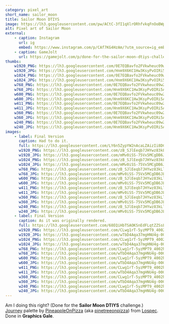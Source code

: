 ```yaml
---
category: pixel_art
short_name: sailor_moon
title: Sailor Moon DTIYS
image: https://lh3.googleusercontent.com/pw/ACtC-3fI1qXlrORhfvkqFnOoBWpEV-4aL0QS2nHpJccrDV_qQ37so2FBoElefmPi7FPSgU7sLiZk6KmTWJQ5kT-qgbMcWg5Wv88GoyZKeI6_Gf2R2vszmzXjWkwBowxleg2O00YdXhuMdYZ9pXrWQDG0hmfA=w1200-h630-no?authuser=0
alt: Pixel art of Sailor Moon
external:
    - caption: Instagram
      url: ig
      embed: https://www.instagram.com/p/CAf7KG4HzAm/?utm_source=ig_embed&amp;utm_campaign=loading
    - caption: GameJolt
      url: https://gamejolt.com/p/done-for-the-sailor-moon-dtiys-challenge-back-in-may-journey-pa-mxcdmkrw
thumbs:
    w1920_PNG: https://lh3.googleusercontent.com/0E7EQBavfo2FVkwheuc09wZbUae57FRhaaHn3-C1TSyQUXmFhTJtAhEp1WAzm7iPPLohhDQETJ6EJ1_RXMOOhUuLszmjshsY56DRFVZViGzmhm7JjXGHtGxBPdcsFOji9G8oVoyu0g=w355
    w1920_JPG: https://lh3.googleusercontent.com/Hnm9X6KC1Hw3KsyPvOIRi5AAAQEifWTUOidBSFvnY1vCUCtr6Q1GvjXcOXQHOr22yubmUxv0O2tDCGNhXHu8MVtZMhr5IA-BpBnTYRenRTcqEXbK1pq1izdNbrLDs0AfXWmOYL1EEw=w355
    w1024_PNG: https://lh3.googleusercontent.com/0E7EQBavfo2FVkwheuc09wZbUae57FRhaaHn3-C1TSyQUXmFhTJtAhEp1WAzm7iPPLohhDQETJ6EJ1_RXMOOhUuLszmjshsY56DRFVZViGzmhm7JjXGHtGxBPdcsFOji9G8oVoyu0g=w284
    w1024_JPG: https://lh3.googleusercontent.com/Hnm9X6KC1Hw3KsyPvOIRi5AAAQEifWTUOidBSFvnY1vCUCtr6Q1GvjXcOXQHOr22yubmUxv0O2tDCGNhXHu8MVtZMhr5IA-BpBnTYRenRTcqEXbK1pq1izdNbrLDs0AfXWmOYL1EEw=w284
    w768_PNG: https://lh3.googleusercontent.com/0E7EQBavfo2FVkwheuc09wZbUae57FRhaaHn3-C1TSyQUXmFhTJtAhEp1WAzm7iPPLohhDQETJ6EJ1_RXMOOhUuLszmjshsY56DRFVZViGzmhm7JjXGHtGxBPdcsFOji9G8oVoyu0g=w213
    w768_JPG: https://lh3.googleusercontent.com/Hnm9X6KC1Hw3KsyPvOIRi5AAAQEifWTUOidBSFvnY1vCUCtr6Q1GvjXcOXQHOr22yubmUxv0O2tDCGNhXHu8MVtZMhr5IA-BpBnTYRenRTcqEXbK1pq1izdNbrLDs0AfXWmOYL1EEw=w213
    w600_PNG: https://lh3.googleusercontent.com/0E7EQBavfo2FVkwheuc09wZbUae57FRhaaHn3-C1TSyQUXmFhTJtAhEp1WAzm7iPPLohhDQETJ6EJ1_RXMOOhUuLszmjshsY56DRFVZViGzmhm7JjXGHtGxBPdcsFOji9G8oVoyu0g=w166
    w600_JPG: https://lh3.googleusercontent.com/Hnm9X6KC1Hw3KsyPvOIRi5AAAQEifWTUOidBSFvnY1vCUCtr6Q1GvjXcOXQHOr22yubmUxv0O2tDCGNhXHu8MVtZMhr5IA-BpBnTYRenRTcqEXbK1pq1izdNbrLDs0AfXWmOYL1EEw=w166
    w411_PNG: https://lh3.googleusercontent.com/0E7EQBavfo2FVkwheuc09wZbUae57FRhaaHn3-C1TSyQUXmFhTJtAhEp1WAzm7iPPLohhDQETJ6EJ1_RXMOOhUuLszmjshsY56DRFVZViGzmhm7JjXGHtGxBPdcsFOji9G8oVoyu0g=w114
    w411_JPG: https://lh3.googleusercontent.com/Hnm9X6KC1Hw3KsyPvOIRi5AAAQEifWTUOidBSFvnY1vCUCtr6Q1GvjXcOXQHOr22yubmUxv0O2tDCGNhXHu8MVtZMhr5IA-BpBnTYRenRTcqEXbK1pq1izdNbrLDs0AfXWmOYL1EEw=w114
    w360_PNG: https://lh3.googleusercontent.com/0E7EQBavfo2FVkwheuc09wZbUae57FRhaaHn3-C1TSyQUXmFhTJtAhEp1WAzm7iPPLohhDQETJ6EJ1_RXMOOhUuLszmjshsY56DRFVZViGzmhm7JjXGHtGxBPdcsFOji9G8oVoyu0g=w100
    w360_JPG: https://lh3.googleusercontent.com/Hnm9X6KC1Hw3KsyPvOIRi5AAAQEifWTUOidBSFvnY1vCUCtr6Q1GvjXcOXQHOr22yubmUxv0O2tDCGNhXHu8MVtZMhr5IA-BpBnTYRenRTcqEXbK1pq1izdNbrLDs0AfXWmOYL1EEw=w100
    w240_PNG: https://lh3.googleusercontent.com/0E7EQBavfo2FVkwheuc09wZbUae57FRhaaHn3-C1TSyQUXmFhTJtAhEp1WAzm7iPPLohhDQETJ6EJ1_RXMOOhUuLszmjshsY56DRFVZViGzmhm7JjXGHtGxBPdcsFOji9G8oVoyu0g=w66
    w240_JPG: https://lh3.googleusercontent.com/Hnm9X6KC1Hw3KsyPvOIRi5AAAQEifWTUOidBSFvnY1vCUCtr6Q1GvjXcOXQHOr22yubmUxv0O2tDCGNhXHu8MVtZMhr5IA-BpBnTYRenRTcqEXbK1pq1izdNbrLDs0AfXWmOYL1EEw=w66
images:
    - label: Final Version
      caption: Had to do it.
      full: https://lh3.googleusercontent.com/LY6n5ZypYW2nAcaLZAizIi8DCHAfyHxFLw03HBIbeC8TqGzE2-pPuUwBBqS8tsyAkg_PVylqxRfmP04BMUfYYY13GvdBh72d-fhiTiBe751n_M6jmv0vkhCdvFbo97vCEKXdFYkY9Q=w1080-h1080
      w1920_PNG: https://lh3.googleusercontent.com/zB_SJlEeqb7JHYwz83kLlMqxJd7QAyvh6fIrjLC_kIKYNZSRlgVVKefMKHdATSms-abz9gPhx1rCAUdVTPF2qwPNosaL7XOBqi63iKJCGH0dU06GiWH2u9QAkV66cZnCl08vjz9ZtQ=w850
      w1920_JPG: https://lh3.googleusercontent.com/mMv0iSS-75Vx5MCgDB6JLshb1ZRlvj1niewFBUvp834hZlRlE2Guvx98PAWx4HnJtuGltykoSvCNqXB0E1Z8Y1K9kiSOgZ73Woko80mjmvzyT0XGOYD_YCXrKqAKv1ED2xafmaNW1A=w850
      w1024_PNG: https://lh3.googleusercontent.com/zB_SJlEeqb7JHYwz83kLlMqxJd7QAyvh6fIrjLC_kIKYNZSRlgVVKefMKHdATSms-abz9gPhx1rCAUdVTPF2qwPNosaL7XOBqi63iKJCGH0dU06GiWH2u9QAkV66cZnCl08vjz9ZtQ=w711
      w1024_JPG: https://lh3.googleusercontent.com/mMv0iSS-75Vx5MCgDB6JLshb1ZRlvj1niewFBUvp834hZlRlE2Guvx98PAWx4HnJtuGltykoSvCNqXB0E1Z8Y1K9kiSOgZ73Woko80mjmvzyT0XGOYD_YCXrKqAKv1ED2xafmaNW1A=w711
      w768_PNG: https://lh3.googleusercontent.com/zB_SJlEeqb7JHYwz83kLlMqxJd7QAyvh6fIrjLC_kIKYNZSRlgVVKefMKHdATSms-abz9gPhx1rCAUdVTPF2qwPNosaL7XOBqi63iKJCGH0dU06GiWH2u9QAkV66cZnCl08vjz9ZtQ=w533
      w768_JPG: https://lh3.googleusercontent.com/mMv0iSS-75Vx5MCgDB6JLshb1ZRlvj1niewFBUvp834hZlRlE2Guvx98PAWx4HnJtuGltykoSvCNqXB0E1Z8Y1K9kiSOgZ73Woko80mjmvzyT0XGOYD_YCXrKqAKv1ED2xafmaNW1A=w533
      w600_PNG: https://lh3.googleusercontent.com/zB_SJlEeqb7JHYwz83kLlMqxJd7QAyvh6fIrjLC_kIKYNZSRlgVVKefMKHdATSms-abz9gPhx1rCAUdVTPF2qwPNosaL7XOBqi63iKJCGH0dU06GiWH2u9QAkV66cZnCl08vjz9ZtQ=w416
      w600_JPG: https://lh3.googleusercontent.com/mMv0iSS-75Vx5MCgDB6JLshb1ZRlvj1niewFBUvp834hZlRlE2Guvx98PAWx4HnJtuGltykoSvCNqXB0E1Z8Y1K9kiSOgZ73Woko80mjmvzyT0XGOYD_YCXrKqAKv1ED2xafmaNW1A=w416
      w411_PNG: https://lh3.googleusercontent.com/zB_SJlEeqb7JHYwz83kLlMqxJd7QAyvh6fIrjLC_kIKYNZSRlgVVKefMKHdATSms-abz9gPhx1rCAUdVTPF2qwPNosaL7XOBqi63iKJCGH0dU06GiWH2u9QAkV66cZnCl08vjz9ZtQ=w285
      w411_JPG: https://lh3.googleusercontent.com/mMv0iSS-75Vx5MCgDB6JLshb1ZRlvj1niewFBUvp834hZlRlE2Guvx98PAWx4HnJtuGltykoSvCNqXB0E1Z8Y1K9kiSOgZ73Woko80mjmvzyT0XGOYD_YCXrKqAKv1ED2xafmaNW1A=w285
      w360_PNG: https://lh3.googleusercontent.com/zB_SJlEeqb7JHYwz83kLlMqxJd7QAyvh6fIrjLC_kIKYNZSRlgVVKefMKHdATSms-abz9gPhx1rCAUdVTPF2qwPNosaL7XOBqi63iKJCGH0dU06GiWH2u9QAkV66cZnCl08vjz9ZtQ=w250
      w360_JPG: https://lh3.googleusercontent.com/mMv0iSS-75Vx5MCgDB6JLshb1ZRlvj1niewFBUvp834hZlRlE2Guvx98PAWx4HnJtuGltykoSvCNqXB0E1Z8Y1K9kiSOgZ73Woko80mjmvzyT0XGOYD_YCXrKqAKv1ED2xafmaNW1A=w250
      w240_PNG: https://lh3.googleusercontent.com/zB_SJlEeqb7JHYwz83kLlMqxJd7QAyvh6fIrjLC_kIKYNZSRlgVVKefMKHdATSms-abz9gPhx1rCAUdVTPF2qwPNosaL7XOBqi63iKJCGH0dU06GiWH2u9QAkV66cZnCl08vjz9ZtQ=w166
      w240_JPG: https://lh3.googleusercontent.com/mMv0iSS-75Vx5MCgDB6JLshb1ZRlvj1niewFBUvp834hZlRlE2Guvx98PAWx4HnJtuGltykoSvCNqXB0E1Z8Y1K9kiSOgZ73Woko80mjmvzyT0XGOYD_YCXrKqAKv1ED2xafmaNW1A=w166
    - label: Final Version
      caption: As it was originally rendered.
      full: https://lh3.googleusercontent.com/68EQiHbTSAOKSnEdFLqtZZSsLVWp2wAsMYPr2ZShEnZGKH1CMx4LjjbX6iTblu-xShlCX4GN8lLEWl7jNtVXYMEsCFWQFCSvX8W9MyNLnA79wlO4yOhkm3XCGDCf5SNVyWjI84ElXQ=w1080-h1080
      w1920_PNG: https://lh3.googleusercontent.com/CLwg1rT-5yzMPT9_4002hBz1fs70XoMRx8Y_Kd4DRRKzRi_fQz8aukvw0-jBSbomBnQu9nYgF9sYJ-_2yZLtPaQrhw6arUlcvM9PEKYprQaEk_s84Iy07ew8F_i5zcnwD72GRRGwDg=w850
      w1920_JPG: https://lh3.googleusercontent.com/wTbD4Aqa37mgHNU4g-00GnEb0ZgjCQCvGBluni4cdBi_ofJGEDEsxSqhu9Jd85oXPROQQy0Bp64C1rMiZJ-EUoRhhzuPDPEeCpZPoKEvcO0RYw8cIBjxiVAVRb442yI-Y2ZslGauaQ=w850
      w1024_PNG: https://lh3.googleusercontent.com/CLwg1rT-5yzMPT9_4002hBz1fs70XoMRx8Y_Kd4DRRKzRi_fQz8aukvw0-jBSbomBnQu9nYgF9sYJ-_2yZLtPaQrhw6arUlcvM9PEKYprQaEk_s84Iy07ew8F_i5zcnwD72GRRGwDg=w711
      w1024_JPG: https://lh3.googleusercontent.com/wTbD4Aqa37mgHNU4g-00GnEb0ZgjCQCvGBluni4cdBi_ofJGEDEsxSqhu9Jd85oXPROQQy0Bp64C1rMiZJ-EUoRhhzuPDPEeCpZPoKEvcO0RYw8cIBjxiVAVRb442yI-Y2ZslGauaQ=w711
      w768_PNG: https://lh3.googleusercontent.com/CLwg1rT-5yzMPT9_4002hBz1fs70XoMRx8Y_Kd4DRRKzRi_fQz8aukvw0-jBSbomBnQu9nYgF9sYJ-_2yZLtPaQrhw6arUlcvM9PEKYprQaEk_s84Iy07ew8F_i5zcnwD72GRRGwDg=w533
      w768_JPG: https://lh3.googleusercontent.com/wTbD4Aqa37mgHNU4g-00GnEb0ZgjCQCvGBluni4cdBi_ofJGEDEsxSqhu9Jd85oXPROQQy0Bp64C1rMiZJ-EUoRhhzuPDPEeCpZPoKEvcO0RYw8cIBjxiVAVRb442yI-Y2ZslGauaQ=w533
      w600_PNG: https://lh3.googleusercontent.com/CLwg1rT-5yzMPT9_4002hBz1fs70XoMRx8Y_Kd4DRRKzRi_fQz8aukvw0-jBSbomBnQu9nYgF9sYJ-_2yZLtPaQrhw6arUlcvM9PEKYprQaEk_s84Iy07ew8F_i5zcnwD72GRRGwDg=w416
      w600_JPG: https://lh3.googleusercontent.com/wTbD4Aqa37mgHNU4g-00GnEb0ZgjCQCvGBluni4cdBi_ofJGEDEsxSqhu9Jd85oXPROQQy0Bp64C1rMiZJ-EUoRhhzuPDPEeCpZPoKEvcO0RYw8cIBjxiVAVRb442yI-Y2ZslGauaQ=w416
      w411_PNG: https://lh3.googleusercontent.com/CLwg1rT-5yzMPT9_4002hBz1fs70XoMRx8Y_Kd4DRRKzRi_fQz8aukvw0-jBSbomBnQu9nYgF9sYJ-_2yZLtPaQrhw6arUlcvM9PEKYprQaEk_s84Iy07ew8F_i5zcnwD72GRRGwDg=w285
      w411_JPG: https://lh3.googleusercontent.com/wTbD4Aqa37mgHNU4g-00GnEb0ZgjCQCvGBluni4cdBi_ofJGEDEsxSqhu9Jd85oXPROQQy0Bp64C1rMiZJ-EUoRhhzuPDPEeCpZPoKEvcO0RYw8cIBjxiVAVRb442yI-Y2ZslGauaQ=w285
      w360_PNG: https://lh3.googleusercontent.com/CLwg1rT-5yzMPT9_4002hBz1fs70XoMRx8Y_Kd4DRRKzRi_fQz8aukvw0-jBSbomBnQu9nYgF9sYJ-_2yZLtPaQrhw6arUlcvM9PEKYprQaEk_s84Iy07ew8F_i5zcnwD72GRRGwDg=w250
      w360_JPG: https://lh3.googleusercontent.com/wTbD4Aqa37mgHNU4g-00GnEb0ZgjCQCvGBluni4cdBi_ofJGEDEsxSqhu9Jd85oXPROQQy0Bp64C1rMiZJ-EUoRhhzuPDPEeCpZPoKEvcO0RYw8cIBjxiVAVRb442yI-Y2ZslGauaQ=w250
      w240_PNG: https://lh3.googleusercontent.com/CLwg1rT-5yzMPT9_4002hBz1fs70XoMRx8Y_Kd4DRRKzRi_fQz8aukvw0-jBSbomBnQu9nYgF9sYJ-_2yZLtPaQrhw6arUlcvM9PEKYprQaEk_s84Iy07ew8F_i5zcnwD72GRRGwDg=w166
      w240_JPG: https://lh3.googleusercontent.com/wTbD4Aqa37mgHNU4g-00GnEb0ZgjCQCvGBluni4cdBi_ofJGEDEsxSqhu9Jd85oXPROQQy0Bp64C1rMiZJ-EUoRhhzuPDPEeCpZPoKEvcO0RYw8cIBjxiVAVRb442yI-Y2ZslGauaQ=w166
---
```


Am I doing this right? (Done for the **Sailor Moon DTIYS** challenge.)  
[Journey](https://lospec.com/palette-list/journey) palette by [PineappleOnPizza](https://lospec.com/pinetreepizza) (aka [pinetreeonpizza](https://www.instagram.com/pinetreeonpizza/)) from [Lospec](https://lospec.com/).  
Done in **Graphics Gale**.
